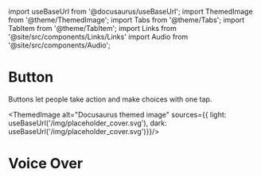 import useBaseUrl from '@docusaurus/useBaseUrl';
import ThemedImage from '@theme/ThemedImage';
import Tabs from '@theme/Tabs';
import TabItem from '@theme/TabItem';
import Links from '@site/src/components/Links/Links'
import Audio from '@site/src/components/Audio';

# Button

Buttons let people take action and make choices with one tap.

<Links  
  figmaUrl="#"
  githubIosUrl="#"
  githubAndroidUrl="#" />

<ThemedImage
alt="Docusaurus themed image"
sources={{
    light: useBaseUrl('/img/placeholder_cover.svg'),
    dark: useBaseUrl('/img/placeholder_cover.svg')}}/>

# Voice Over

<Audio src="/audio/voice-over-button.m4a" />
